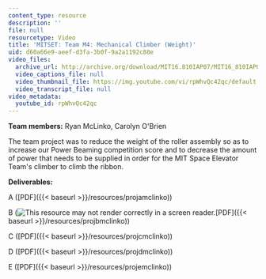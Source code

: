 ```yaml
---
content_type: resource
description: ''
file: null
resourcetype: Video
title: 'MITSET: Team M4: Mechanical Climber (Weight)'
uid: d60a66e9-aeef-d3fa-3b0f-9a2a1192c88e
video_files:
  archive_url: http://archive.org/download/MIT16.810IAP07/MIT16_810IAP07team_m4_300k.mp4
  video_captions_file: null
  video_thumbnail_file: https://img.youtube.com/vi/rpWhvQc42qc/default.jpg
  video_transcript_file: null
video_metadata:
  youtube_id: rpWhvQc42qc
---
```


**Team members:** Ryan McLinko, Carolyn O'Brien

The team project was to reduce the weight of the roller assembly so as to increase our Power Beaming competition score and to decrease the amount of power that needs to be supplied in order for the MIT Space Elevator Team's climber to climb the ribbon.

**Deliverables:**

A ([PDF]({{< baseurl >}}/resources/projamclinko))

B (![This resource may not render correctly in a screen reader.](/images/inacessible.gif)[PDF]({{< baseurl >}}/resources/projbmclinko))

C ([PDF]({{< baseurl >}}/resources/projcmclinko))

D ([PDF]({{< baseurl >}}/resources/projdmclinko))

E ([PDF]({{< baseurl >}}/resources/projemclinko))